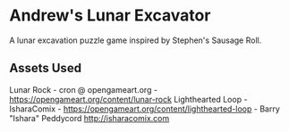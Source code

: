 # Andrew's Lunar Excavator

A lunar excavation puzzle game inspired by Stephen's Sausage Roll.

## Assets Used

Lunar Rock - cron @ opengameart.org - https://opengameart.org/content/lunar-rock
Lighthearted Loop - IsharaComix - https://opengameart.org/content/lighthearted-loop - Barry "Ishara" Peddycord <http://isharacomix.com>

